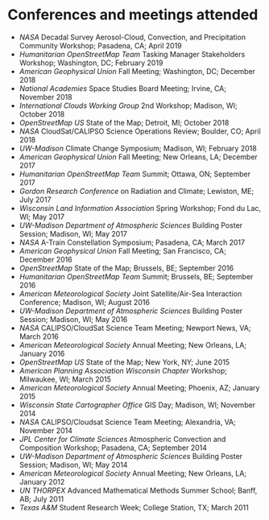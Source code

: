 Conferences and meetings attended
=================================

- *NASA* Decadal Survey Aerosol-Cloud, Convection, and Precipitation Community Workshop; Pasadena, CA; April 2019
- *Humanitarian OpenStreetMap Team* Tasking Manager Stakeholders Workshop; Washington, DC; February 2019
- *American Geophysical Union* Fall Meeting; Washington, DC; December 2018
- *National Academies* Space Studies Board Meeting; Irvine, CA; November 2018
- *International Clouds Working Group* 2nd Workshop; Madison, WI; October 2018
- *OpenStreetMap US* State of the Map; Detroit, MI; October 2018
- *NASA* CloudSat/CALIPSO Science Operations Review; Boulder, CO; April 2018
- *UW-Madison* Climate Change Symposium; Madison, WI; February 2018
- *American Geophysical Union* Fall Meeting; New Orleans, LA; December 2017
- *Humanitarian OpenStreetMap Team* Summit; Ottawa, ON; September 2017
- *Gordon Research Conference* on Radiation and Climate; Lewiston, ME; July 2017
- *Wisconsin Land Information Association* Spring Workshop; Fond du Lac, WI; May 2017
- *UW-Madison Department of Atmospheric Sciences* Building Poster Session; Madison, WI; May 2017
- *NASA* A-Train Constellation Symposium; Pasadena, CA; March 2017
- *American Geophysical Union* Fall Meeting; San Francisco, CA; December 2016
- *OpenStreetMap* State of the Map; Brussels, BE; September 2016
- *Humanitarian OpenStreetMap Team* Summit; Brussels, BE; September 2016
- *American Meteorological Society* Joint Satellite/Air-Sea Interaction Conference; Madison, WI; August 2016
- *UW-Madison Department of Atmospheric Sciences* Building Poster Session; Madison, WI; May 2016
- *NASA* CALIPSO/CloudSat Science Team Meeting; Newport News, VA; March 2016
- *American Meteorological Society* Annual Meeting; New Orleans, LA; January 2016
- *OpenStreetMap US* State of the Map; New York, NY; June 2015
- *American Planning Association Wisconsin Chapter* Workshop; Milwaukee, WI; March 2015
- *American Meteorological Society* Annual Meeting; Phoenix, AZ; January 2015
- *Wisconsin State Cartographer Office* GIS Day; Madison, WI; November 2014
- *NASA* CALIPSO/Cloudsat Science Team Meeting; Alexandria, VA; November 2014
- *JPL Center for Climate Sciences* Atmospheric Convection and Composition Workshop; Pasadena, CA; September 2014
- *UW-Madison Department of Atmospheric Sciences* Building Poster Session; Madison, WI; May 2014
- *American Meteorological Society* Annual Meeting; New Orleans, LA; January 2012
- *UN THORPEX* Advanced Mathematical Methods Summer School; Banff, AB; July 2011
- *Texas A&M* Student Research Week; College Station, TX; March 2011
